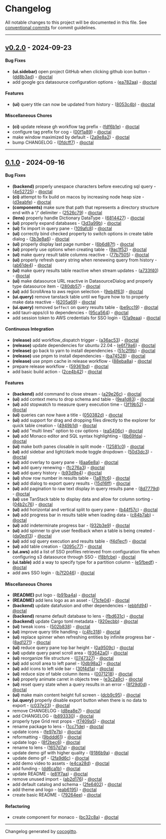 # Changelog
All notable changes to this project will be documented in this file. See [conventional commits](https://www.conventionalcommits.org/) for commit guidelines.

- - -
## [v0.2.0](https://github.com/oktal/lens/compare/0fdcff7d5a13800a33ca17a777a5b1a2482e63a4..v0.2.0) - 2024-09-23
#### Bug Fixes
- **(ui.sidebar)** open project GitHub when clicking github icon button - ([dd8b3ad](https://github.com/oktal/lens/commit/dd8b3ad372e966ad1d2c6d60cd1e7fb6b92d8372)) - [@octal](https://github.com/octal)
- add google gcs datasource configuration options - ([ea782aa](https://github.com/oktal/lens/commit/ea782aa3ac74d43acabb709a76422ad5738acfd6)) - [@octal](https://github.com/octal)
#### Features
- **(ui)** query title can now be updated from history - ([8053c4b](https://github.com/oktal/lens/commit/8053c4bd3775b1d9e349d77dd7699615248f9519)) - [@octal](https://github.com/octal)
#### Miscellaneous Chores
- **(ci)** update release gh workflow tag prefix - ([fdf6b1e](https://github.com/oktal/lens/commit/fdf6b1ed6cb53f8800104e9c7620454e40036171)) - [@octal](https://github.com/octal)
- configure tag prefix for cog - ([00f1a89](https://github.com/oktal/lens/commit/00f1a8944a0bbe216fff05014ef088854ff1a72d)) - [@octal](https://github.com/octal)
- make window maximized by default - ([2a9e8a2](https://github.com/oktal/lens/commit/2a9e8a2ef0ee8c6da9341f16a9ded6ef031f5ad3)) - [@octal](https://github.com/octal)
- bump CHANGELOG - ([0fdcff7](https://github.com/oktal/lens/commit/0fdcff7d5a13800a33ca17a777a5b1a2482e63a4)) - [@octal](https://github.com/octal)

- - -

## [0.1.0](https://github.com/oktal/lens/compare/881a737c1ae48e89d758d3f8cc43cbe24c3ac41f..0.1.0) - 2024-09-16
#### Bug Fixes
- **(backend)** properly unespace characters before executing sql query - ([4e52725](https://github.com/oktal/lens/commit/4e52725e5ad08ae795c90c0ec4df3f7c54f9d316)) - [@octal](https://github.com/octal)
- **(ci)** attempt to fix build on macos by increasing node heap size - ([d3eabfe](https://github.com/oktal/lens/commit/d3eabfe98d2edf7b69a1a61c612091f904d4e8be)) - [@octal](https://github.com/octal)
- **(components)** make sure that path that represents a directory structure end with a '/' delimiter - ([2526c79](https://github.com/oktal/lens/commit/2526c79e9c36edad32d92f04d648ad9a9347d0a6)) - [@octal](https://github.com/octal)
- **(lens)** properly handle Dictionary DataType - ([6814427](https://github.com/oktal/lens/commit/681442782f093e7c95eb25d67ba2def08ccc5d81)) - [@octal](https://github.com/octal)
- **(ui)** properly expand databases - ([3d3a99b](https://github.com/oktal/lens/commit/3d3a99b0521537b9e684bc310e55743811243ff4)) - [@octal](https://github.com/octal)
- **(ui)** fix import in query pane - ([109afc8](https://github.com/oktal/lens/commit/109afc8aec09e560b073226c1aa046202d1b6591)) - [@octal](https://github.com/octal)
- **(ui)** correctly bind checked property to switch options in create table dialog - ([3b3e8a6](https://github.com/oktal/lens/commit/3b3e8a6a1a200f39dd15a785a240f88ab4d6a1d2)) - [@octal](https://github.com/octal)
- **(ui)** properly display last page number - ([6b6d87f](https://github.com/oktal/lens/commit/6b6d87ffd44d63a707a744a2e1cba41e77eca963)) - [@octal](https://github.com/octal)
- **(ui)** properly use options when creating table - ([9ac1f52](https://github.com/oktal/lens/commit/9ac1f520007c05aa470067ceada0c4c1b4a807b2)) - [@octal](https://github.com/octal)
- **(ui)** make query result table columns reactive - ([77b7505](https://github.com/oktal/lens/commit/77b7505433997c3ff2fed369ab7ec11d829785e4)) - [@octal](https://github.com/octal)
- **(ui)** properly refresh query string when reneweing query from history - ([ab61de4](https://github.com/oktal/lens/commit/ab61de416b431f984ec97cf7782bab9d21355d09)) - [@octal](https://github.com/octal)
- **(ui)** make query results table reactive when stream updates - ([a733f40](https://github.com/oktal/lens/commit/a733f4054533b28a2e2160ad1d90191fa3891e66)) - [@octal](https://github.com/octal)
- **(ui)** make datasource URL reactive in DatasourceDialog and properly type datasource item - ([280db57](https://github.com/oktal/lens/commit/280db576b31d0c0767dac1d681d7232874b7c5a0)) - [@octal](https://github.com/octal)
- **(ui)** add ScrollArea to aws region selection - ([9eb4f63](https://github.com/oktal/lens/commit/9eb4f635ebdbc6cf4de371f274c46f1ea3521468)) - [@octal](https://github.com/octal)
- **(ui.query)** remove tanstack table until we figure how to to properly make data reactive - ([6205a69](https://github.com/oktal/lens/commit/6205a699bc59cdab25b44502f0ef086b4b05a5e8)) - [@octal](https://github.com/octal)
- **(ui.query)** removed `$effect` on query results table - ([be9cc19](https://github.com/oktal/lens/commit/be9cc19f46544545271065cb87e5808c9bbfd35a)) - [@octal](https://github.com/octal)
- add tauri-apps/cli to dependencies - ([95ca564](https://github.com/oktal/lens/commit/95ca56462fab7c66d8ccff7acd05b16c1ce5edfd)) - [@octal](https://github.com/octal)
- add session token to AWS credentials for SSO login - ([51a9eaa](https://github.com/oktal/lens/commit/51a9eaa62d7af2a32234cfcbac64302a65da0bb6)) - [@octal](https://github.com/octal)
#### Continuous Integration
- **(release)** add workflow_dispatch trigger - ([a36ac53](https://github.com/oktal/lens/commit/a36ac530764a091447ccd78b172a637ad2072a72)) - [@octal](https://github.com/octal)
- **(release)** update dependencies for ubuntu 22.04 - ([e6f79a6](https://github.com/oktal/lens/commit/e6f79a6337413b07ab54ca81ca88b6d8ec0d7888)) - [@octal](https://github.com/octal)
- **(release)** go back to yarn to install dependencies - ([51c2f9b](https://github.com/oktal/lens/commit/51c2f9be2e06d845aba7489debb1572465ba0f4b)) - [@octal](https://github.com/octal)
- **(release)** use pnpm to install dependencies - ([ba74528](https://github.com/oktal/lens/commit/ba74528b0b165267c5a5959658bc1a4725a1badb)) - [@octal](https://github.com/octal)
- **(release)** use pnpm cache in release workflow - ([88eba8a](https://github.com/oktal/lens/commit/88eba8a4789f419926e29541ad8944c83a3d5306)) - [@octal](https://github.com/octal)
- prepare release workflow - ([59361bd](https://github.com/oktal/lens/commit/59361bd79278c6a2cb9ae94773a6cbd88b597c0c)) - [@octal](https://github.com/octal)
- add basic build action - ([2ce4b42](https://github.com/oktal/lens/commit/2ce4b42208d96328d89dd211cf70b6dc25e1b045)) - [@octal](https://github.com/octal)
#### Features
- **(backend)** add command to close stream - ([a29e26c](https://github.com/oktal/lens/commit/a29e26ca1883cda3e413b0f91bbd8ebf110d944b)) - [@octal](https://github.com/octal)
- **(ui)** add context menu to drop schema and table - ([9ea1d83](https://github.com/oktal/lens/commit/9ea1d83ae8e26be3d1f08bd09c8d3b56f828ec99)) - [@octal](https://github.com/octal)
- **(ui)** add stopwatch to measure query execution time - ([3f19b52](https://github.com/oktal/lens/commit/3f19b5287b873cd3ddb219982ccbb231d1c06f64)) - [@octal](https://github.com/octal)
- **(ui)** queries can now have a title - ([050382d](https://github.com/oktal/lens/commit/050382dfce2ad80d9641282baf1508178312297c)) - [@octal](https://github.com/octal)
- **(ui)** add support for drag and dropping files directly to the explorer for quick table creation - ([4949b1d](https://github.com/oktal/lens/commit/4949b1d083174905ee1909dc66f407e638b877eb)) - [@octal](https://github.com/octal)
- **(ui)** add "multi lines" option to csv options - ([ea5406c](https://github.com/oktal/lens/commit/ea5406ccf22588a54bd4529e49624ea2e6a5f8d0)) - [@octal](https://github.com/octal)
- **(ui)** add Monaco editor and SQL syntax highlighting - ([6b69fda](https://github.com/oktal/lens/commit/6b69fdaed040c10bd850667cd66754f8a9449941)) - [@octal](https://github.com/octal)
- **(ui)** make both panes closable in split mode - ([12581c0](https://github.com/oktal/lens/commit/12581c01d454243fb59f04a1d658a094c90822a4)) - [@octal](https://github.com/octal)
- **(ui)** add sidebar and light/dark mode toggle dropdown - ([50d3dc3](https://github.com/oktal/lens/commit/50d3dc332be1fb06b7c7da9ca5102267b0cc6a09)) - [@octal](https://github.com/octal)
- **(ui)** add overlay to query pane - ([6aa6e8a](https://github.com/oktal/lens/commit/6aa6e8a3305f77ff54c4d6bf6ce77543bfeea84e)) - [@octal](https://github.com/octal)
- **(ui)** add query renewing - ([fc276a3](https://github.com/oktal/lens/commit/fc276a327ca5de8f60e4715643f8e9d4d622401a)) - [@octal](https://github.com/octal)
- **(ui)** add query history - ([b93d9e4](https://github.com/oktal/lens/commit/b93d9e4db86b7050affe419fed2081ecaf6c3261)) - [@octal](https://github.com/octal)
- **(ui)** show row number in results table - ([1a81fc6](https://github.com/oktal/lens/commit/1a81fc66761304887dd94ca72668fde23e831e8b)) - [@octal](https://github.com/octal)
- **(ui)** add dialog to export query results - ([15d16ff](https://github.com/oktal/lens/commit/15d16ff94f4b8896b8b1e6e36858d7e2df1af8fb)) - [@octal](https://github.com/octal)
- **(ui)** add pagination to raw text display in query results pane - ([8d7779d](https://github.com/oktal/lens/commit/8d7779de98db6da226ac25bb69ec6dba544fc2a3)) - [@octal](https://github.com/octal)
- **(ui)** use TanStack table to display data and allow for column sorting - ([04b2c76](https://github.com/oktal/lens/commit/04b2c76fb62694d9dad04f1758ce6cd4dec466b3)) - [@octal](https://github.com/octal)
- **(ui)** add horizontal and vertical split to query pane - ([b44f57c](https://github.com/oktal/lens/commit/b44f57c4becd06701292f59cb23452371029f321)) - [@octal](https://github.com/octal)
- **(ui)** add progress bar in results table when loading data - ([c84b7ab](https://github.com/oktal/lens/commit/c84b7abc04a4ee5dcb492b3baf0726139d4813ef)) - [@octal](https://github.com/octal)
- **(ui)** add indeterminate progress bar - ([932b3e9](https://github.com/oktal/lens/commit/932b3e97ee307b29e6753a377b4ca353c74a5c0b)) - [@octal](https://github.com/octal)
- **(ui)** add spinner to give user feedback when a table is being created - ([da0ed13](https://github.com/oktal/lens/commit/da0ed13d2f5c8dcba46e8e4a1659a5c52fc5c817)) - [@octal](https://github.com/octal)
- **(ui)** add sql query execution and results table - ([f4d1ecf](https://github.com/oktal/lens/commit/f4d1ecfde8d04063ca127466ec5d62280cbda608)) - [@octal](https://github.com/octal)
- **(ui)** add table creation - ([3095c77](https://github.com/oktal/lens/commit/3095c773a944bd0847efa0176a6da5029eae7b25)) - [@octal](https://github.com/octal)
- **(ui.aws)** add a list of SSO profiles retrieved from configuration file when configuring s3 datasource through SSO - ([f8bfcbe](https://github.com/oktal/lens/commit/f8bfcbe8ed3f5d1a3137e1ea1c03f7c2525138bd)) - [@octal](https://github.com/octal)
- **(ui.table)** add a way to specify type for a partition column - ([e5fbedf](https://github.com/oktal/lens/commit/e5fbedf9cc3ac965c329851488da0afb5fbf2fdb)) - [@octal](https://github.com/octal)
- add aws SSO login - ([b7f2046](https://github.com/oktal/lens/commit/b7f204695e268d9d4dee2fa9cb40a3295a13d4cb)) - [@octal](https://github.com/octal)
#### Miscellaneous Chores
- **(README)** put logo - ([b91ba4a](https://github.com/oktal/lens/commit/b91ba4ac0b28e289aa8e5bce8ccddce791a67173)) - [@octal](https://github.com/octal)
- **(README)** add lens logo as an asset - ([71cfe04](https://github.com/oktal/lens/commit/71cfe0472a3a6a902647ea8ee70a4766d9aa995b)) - [@octal](https://github.com/octal)
- **(backend)** update datafusion and other dependencies - ([ebbfd94](https://github.com/oktal/lens/commit/ebbfd94f3e289fa6114412153a545f66793881d0)) - [@octal](https://github.com/octal)
- **(backend)** rename default database to lens - ([fbd631c](https://github.com/oktal/lens/commit/fbd631cea920c36dcc77996966b4a1cb7350492b)) - [@octal](https://github.com/octal)
- **(backend)** update Cargo toml metadata - ([920ecbb](https://github.com/oktal/lens/commit/920ecbb722874d4670a65007d198ab00ec1cd086)) - [@octal](https://github.com/octal)
- **(ui)** tweak icons - ([502b838](https://github.com/oktal/lens/commit/502b8385d090ea4d7f265b7dc1a270db581136dc)) - [@octal](https://github.com/octal)
- **(ui)** improve query title handling - ([c4fc318](https://github.com/oktal/lens/commit/c4fc31873598f088523a1791a9cf77f83cfc91e3)) - [@octal](https://github.com/octal)
- **(ui)** replace spinner when refreshing entities by infinite progress bar - ([8ad1271](https://github.com/oktal/lens/commit/8ad127197ffd3544232d67574966937f58644869)) - [@octal](https://github.com/octal)
- **(ui)** reduce query pane top bar height - ([0a9509c](https://github.com/oktal/lens/commit/0a9509ccbc15f51040a1a55075a2a0eb0f558d5c)) - [@octal](https://github.com/octal)
- **(ui)** update query panel scroll area - ([93642a0](https://github.com/oktal/lens/commit/93642a0d0e97d7767de3eaaed448536f3e0f5cce)) - [@octal](https://github.com/octal)
- **(ui)** reorganize file structure - ([0747327](https://github.com/oktal/lens/commit/074732765c08fd373a80d7820d0ef3a156ab160f)) - [@octal](https://github.com/octal)
- **(ui)** add scroll area to left panel - ([0db98a2](https://github.com/oktal/lens/commit/0db98a2f98176b9f1d6b916ac9df5e5e3f250223)) - [@octal](https://github.com/octal)
- **(ui)** add icons to left side bar - ([30f4d1a](https://github.com/oktal/lens/commit/30f4d1a51aa2fbe1d5560f4402d91cb97c74cae8)) - [@octal](https://github.com/octal)
- **(ui)** reduce size of table column items - ([0071218](https://github.com/oktal/lens/commit/0071218ff91aa86cdc26823a7dbb637ce513e095)) - [@octal](https://github.com/octal)
- **(ui)** properly animate carret in objects tree - ([e3c2a9c](https://github.com/oktal/lens/commit/e3c2a9c881ea4b14b80faa64867801e681ccf541)) - [@octal](https://github.com/octal)
- **(ui)** reset query state when a query results in an error - ([8f29d0d](https://github.com/oktal/lens/commit/8f29d0d3a1476976d39411008125166bd25ae85a)) - [@octal](https://github.com/octal)
- **(ui)** make main content height full screen - ([dcb9c95](https://github.com/oktal/lens/commit/dcb9c95ebf3ccd55c1fea17ee78403b1f80e50bc)) - [@octal](https://github.com/octal)
- **(ui.query)** properly disable export button when there is no data to export - ([c037e23](https://github.com/oktal/lens/commit/c037e23fec4896ef8d77ae04d5029693de54b7d3)) - [@octal](https://github.com/octal)
- remove CHANGELOG - ([d8ea8e7](https://github.com/oktal/lens/commit/d8ea8e76c03f4903a580bd28cc3f004e611a8806)) - [@octal](https://github.com/octal)
- add CHANGELOG - ([b893330](https://github.com/oktal/lens/commit/b893330cae54177e14bf64d0ae92d779a34a3486)) - [@octal](https://github.com/octal)
- properly type Grid rest props - ([f7409a5](https://github.com/oktal/lens/commit/f7409a5d8d2515efa344c6264db5b97c3837ef81)) - [@octal](https://github.com/octal)
- rename package to lens - ([1cc71de](https://github.com/oktal/lens/commit/1cc71dedea7c0e3a6540f04d1e82c13dc9fbd4df)) - [@octal](https://github.com/octal)
- update icons - ([fe97e7b](https://github.com/oktal/lens/commit/fe97e7b35f2e6b5bda55a29f1c5b015cfa6c2af9)) - [@octal](https://github.com/octal)
- reformatting - ([9bddd61](https://github.com/oktal/lens/commit/9bddd61507c0b123ce639a8a6156c7399543879d)) - [@octal](https://github.com/octal)
- update logo - ([8f2bec6](https://github.com/oktal/lens/commit/8f2bec6850ac1f4a0863ee4113d58abdd6a0aec9)) - [@octal](https://github.com/octal)
- rename to lens - ([1657d7a](https://github.com/oktal/lens/commit/1657d7af017926fa880f441f7e1d3c2cfa147120)) - [@octal](https://github.com/octal)
- update demo gif with higher quality - ([9186b9a](https://github.com/oktal/lens/commit/9186b9a2f0a86153a50e5552387c3581ac8bdf11)) - [@octal](https://github.com/octal)
- update demo gif - ([2fa9d6c](https://github.com/oktal/lens/commit/2fa9d6c55a29f8c374ae391e1bf5118b31be7390)) - [@octal](https://github.com/octal)
- add demo video to assets - ([e4ca28d](https://github.com/oktal/lens/commit/e4ca28d5756c9fc17945d6517f02dc56aade29d4)) - [@octal](https://github.com/octal)
- add funding - ([dd6ca1b](https://github.com/oktal/lens/commit/dd6ca1bde22efdf6b030a8e3e8aa602aaada8d98)) - [@octal](https://github.com/octal)
- update README - ([e81f7aa](https://github.com/oktal/lens/commit/e81f7aa2260c71907dadef633ddcb841c2fa2d83)) - [@octal](https://github.com/octal)
- remove unused import - ([ab2d176](https://github.com/oktal/lens/commit/ab2d176aecb600bec5dd42495c93296dbbc9fe71)) - [@octal](https://github.com/octal)
- add default catalog and schema - ([2fe6402](https://github.com/oktal/lens/commit/2fe640262b89cdef5d636d20a62cb10a86fd769a)) - [@octal](https://github.com/octal)
- add theme and logo - ([eab6195](https://github.com/oktal/lens/commit/eab6195b19b3659fa020530a3f2b7067d1064fb9)) - [@octal](https://github.com/octal)
- create basic README - ([79264ee](https://github.com/oktal/lens/commit/79264ee37dc5fc2488adbd61260f3c1af13a7a23)) - [@octal](https://github.com/octal)
#### Refactoring
- create component for monaco - ([bc32c8a](https://github.com/oktal/lens/commit/bc32c8aa5cba80db47522418254cb277b75a6d0b)) - [@octal](https://github.com/octal)

- - -

Changelog generated by [cocogitto](https://github.com/cocogitto/cocogitto).
